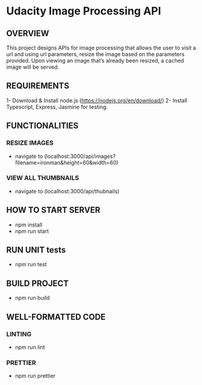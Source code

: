 # Udacity Image Processing API

## OVERVIEW

This project designs APIs for image processing that allows the user to visit a url and using url parameters, resize the image based on the parameters provided. Upon viewing an image that’s already been resized, a cached image will be served.

## REQUIREMENTS

1- Download & Install node.js (https://nodejs.org/en/download/)
2- Install Typescript, Express, Jasmine for testing.

## FUNCTIONALITIES

### RESIZE IMAGES

- navigate to (localhost:3000/api/images?filename=ironman&height=60&width=60)

### VIEW ALL THUMBNAILS

- navigate to (localhost:3000/api/thubnails)

## HOW TO START SERVER

- npm install
- npm run start

## RUN UNIT tests

- npm run test

## BUILD PROJECT

- npm run build

## WELL-FORMATTED CODE

### LINTING

- npm run lint

### PRETTIER

- npm run prettier
